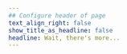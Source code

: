 ```yaml
---
## Configure header of page
text_align_right: false
show_title_as_headline: false
headline: Wait, there's more...
---
```


<!-- this is a subheadline -->

